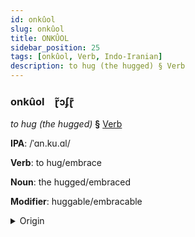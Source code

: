 ```yaml
---
id: onkûol
slug: onkûol
title: ONKÛOL
sidebar_position: 25
tags: [onkûol, Verb, Indo-Iranian]
description: to hug (the hugged) § Verb
---
```


### onkûol&emsp;<span kind="abugida">ɽ̃ɔʄɽ͊</span>

*to hug (the hugged)* **§** [Verb](../../tags/Verb)

**IPA**: /ˈɑn.ku.ɑl/

**Verb**: to hug/embrace

**Noun**: the hugged/embraced

**Modifier**: huggable/embracable

<details>
    <summary>Origin</summary>
    Assamese আঁকোৱাল ãküal /ãkʊal/<br/>
    <em>Indo-Iranian Language Family</em>
</details>